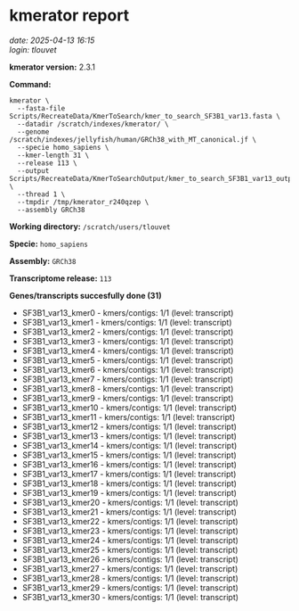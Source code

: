 # kmerator report
*date: 2025-04-13 16:15*  
*login: tlouvet*

**kmerator version:** 2.3.1

**Command:**

```
kmerator \
  --fasta-file Scripts/RecreateData/KmerToSearch/kmer_to_search_SF3B1_var13.fasta \
  --datadir /scratch/indexes/kmerator/ \
  --genome /scratch/indexes/jellyfish/human/GRCh38_with_MT_canonical.jf \
  --specie homo_sapiens \
  --kmer-length 31 \
  --release 113 \
  --output Scripts/RecreateData/KmerToSearchOutput/kmer_to_search_SF3B1_var13_output \
  --thread 1 \
  --tmpdir /tmp/kmerator_r240qzep \
  --assembly GRCh38
```

**Working directory:** `/scratch/users/tlouvet`

**Specie:** `homo_sapiens`

**Assembly:** `GRCh38`

**Transcriptome release:** `113`

**Genes/transcripts succesfully done (31)**

- SF3B1_var13_kmer0 - kmers/contigs: 1/1 (level: transcript)
- SF3B1_var13_kmer1 - kmers/contigs: 1/1 (level: transcript)
- SF3B1_var13_kmer2 - kmers/contigs: 1/1 (level: transcript)
- SF3B1_var13_kmer3 - kmers/contigs: 1/1 (level: transcript)
- SF3B1_var13_kmer4 - kmers/contigs: 1/1 (level: transcript)
- SF3B1_var13_kmer5 - kmers/contigs: 1/1 (level: transcript)
- SF3B1_var13_kmer6 - kmers/contigs: 1/1 (level: transcript)
- SF3B1_var13_kmer7 - kmers/contigs: 1/1 (level: transcript)
- SF3B1_var13_kmer8 - kmers/contigs: 1/1 (level: transcript)
- SF3B1_var13_kmer9 - kmers/contigs: 1/1 (level: transcript)
- SF3B1_var13_kmer10 - kmers/contigs: 1/1 (level: transcript)
- SF3B1_var13_kmer11 - kmers/contigs: 1/1 (level: transcript)
- SF3B1_var13_kmer12 - kmers/contigs: 1/1 (level: transcript)
- SF3B1_var13_kmer13 - kmers/contigs: 1/1 (level: transcript)
- SF3B1_var13_kmer14 - kmers/contigs: 1/1 (level: transcript)
- SF3B1_var13_kmer15 - kmers/contigs: 1/1 (level: transcript)
- SF3B1_var13_kmer16 - kmers/contigs: 1/1 (level: transcript)
- SF3B1_var13_kmer17 - kmers/contigs: 1/1 (level: transcript)
- SF3B1_var13_kmer18 - kmers/contigs: 1/1 (level: transcript)
- SF3B1_var13_kmer19 - kmers/contigs: 1/1 (level: transcript)
- SF3B1_var13_kmer20 - kmers/contigs: 1/1 (level: transcript)
- SF3B1_var13_kmer21 - kmers/contigs: 1/1 (level: transcript)
- SF3B1_var13_kmer22 - kmers/contigs: 1/1 (level: transcript)
- SF3B1_var13_kmer23 - kmers/contigs: 1/1 (level: transcript)
- SF3B1_var13_kmer24 - kmers/contigs: 1/1 (level: transcript)
- SF3B1_var13_kmer25 - kmers/contigs: 1/1 (level: transcript)
- SF3B1_var13_kmer26 - kmers/contigs: 1/1 (level: transcript)
- SF3B1_var13_kmer27 - kmers/contigs: 1/1 (level: transcript)
- SF3B1_var13_kmer28 - kmers/contigs: 1/1 (level: transcript)
- SF3B1_var13_kmer29 - kmers/contigs: 1/1 (level: transcript)
- SF3B1_var13_kmer30 - kmers/contigs: 1/1 (level: transcript)

